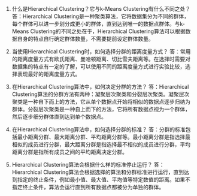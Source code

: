 1. 什么是Hierarchical Clustering？它与k-Means Clustering有什么不同之处？
答：Hierarchical Clustering是一种聚类算法，它将数据集分为不同的群体，每个群体可以进一步划分成更小的群体，直到达到唯一的数据点群体。与k-Means Clustering的不同之处在于，Hierarchical Clustering算法可以根据数据自身的特点自行确定群体数量，不需要提前设定群体数量。

2. 当使用Hierarchical Clustering时，如何选择分群的距离度量方式？
答：常用的距离度量方式有欧氏距离、曼哈顿距离、切比雪夫距离等。在选择时需要对数据集的特点有一定的了解，可以使用不同的距离度量方式进行实验比较，选择表现最好的距离度量方式。

3. 在Hierarchical Clustering算法中，如何决定分群的方法？
答：Hierarchical Clustering算法的分群方法有两种：凝聚层次聚类和分裂层次聚类。凝聚层次聚类是一种自下而上的方法，它从单个数据点开始将相似的数据点逐步归纳为群体。分裂层次聚类是一种自上而下的方法，它将所有数据点视为一个群体，然后逐步细分群体直到达到单个数据点。

4. 在Hierarchical Clustering算法中，如何选择分群的标准？
答：分群的标准包括最小距离分群、最大距离分群、平均距离分群等。最小距离分群是指选择最相似的成员进行分群，最大距离分群是指选择最不相似的成员进行分群，平均距离分群是指所有成员之间的平均距离决定分群。

5. Hierarchical Clustering算法会根据什么样的标准停止运行？
答：Hierarchical Clustering算法会根据选择的算法和分群标准进行运行，直到达到指定的终止条件，例如最小值、最大值、平均值等特定数值的距离。如果不指定终止条件，算法会运行直到所有数据点都被分为单独的群体。